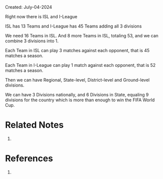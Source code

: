 Created: July-04-2024

Right now there is ISL and I-League

ISL has 13 Teams and I-League has 45 Teams adding all 3 divisions

We need 16 Teams in ISL. And 8 more Teams in ISL, totaling 53, and we can combine 3 divisions into 1.

Each Team in ISL can play 3 matches against each opponent, that is 45 matches a season.

Each Team in I-League can play 1 match against each opponent, that is 52 matches a season.

Then we can have Regional, State-level, District-level and Ground-level divisions.

We can have 3 Divisions nationally, and 6 Divisions in State, equaling 9 divisions for the country which is more than enough to win the FIFA World Cup.

# Related Notes

1. 
# References

1. 